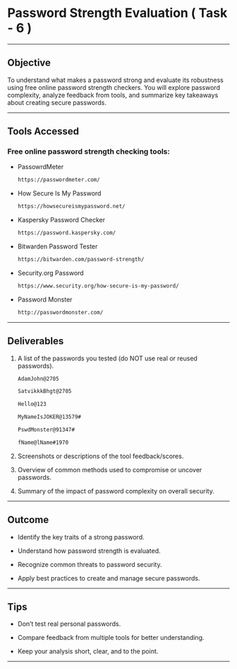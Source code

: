 # Password Strength Evaluation ( Task - 6 )

---
## Objective
To understand what makes a password strong and evaluate its robustness using free online password strength checkers. You will explore password complexity, analyze feedback from tools, and summarize key takeaways about creating secure passwords.

---
## Tools Accessed

### Free online password strength checking tools:
- PassowrdMeter
  ```bash
  https://passwordmeter.com/
  ```
- How Secure Is My Password
  ```bash
  https://howsecureismypassword.net/
  ```
- Kaspersky Password Checker
  ```bash
  https://password.kaspersky.com/
  ```
- Bitwarden Password Tester
  ```bash
  https://bitwarden.com/password-strength/
  ```
- Security.org Password
  ```bash
  https://www.security.org/how-secure-is-my-password/
  ```
- Password Monster
  ```bash
  http://passwordmonster.com/
  ```

---
## Deliverables

1. A list of the passwords you tested (do NOT use real or reused passwords).
   ```bash
   AdamJohn@2705
   ```
   ```bash
   SatvikkkBhgt@2705
   ```
   ```bash
   Hello@123
   ```
   ```bash
   MyNameIsJOKER@13579#
   ```
   ```bash
   PswdMonster@91347#
   ```
   ```bash
   fName@lName#1970
   ```
2. Screenshots or descriptions of the tool feedback/scores.

3. Overview of common methods used to compromise or uncover passwords.

4. Summary of the impact of password complexity on overall security.
---
## Outcome

- Identify the key traits of a strong password.

- Understand how password strength is evaluated.

- Recognize common threats to password security.

- Apply best practices to create and manage secure passwords.
  
---
## Tips

- Don’t test real personal passwords.

- Compare feedback from multiple tools for better understanding.

- Keep your analysis short, clear, and to the point.

---
